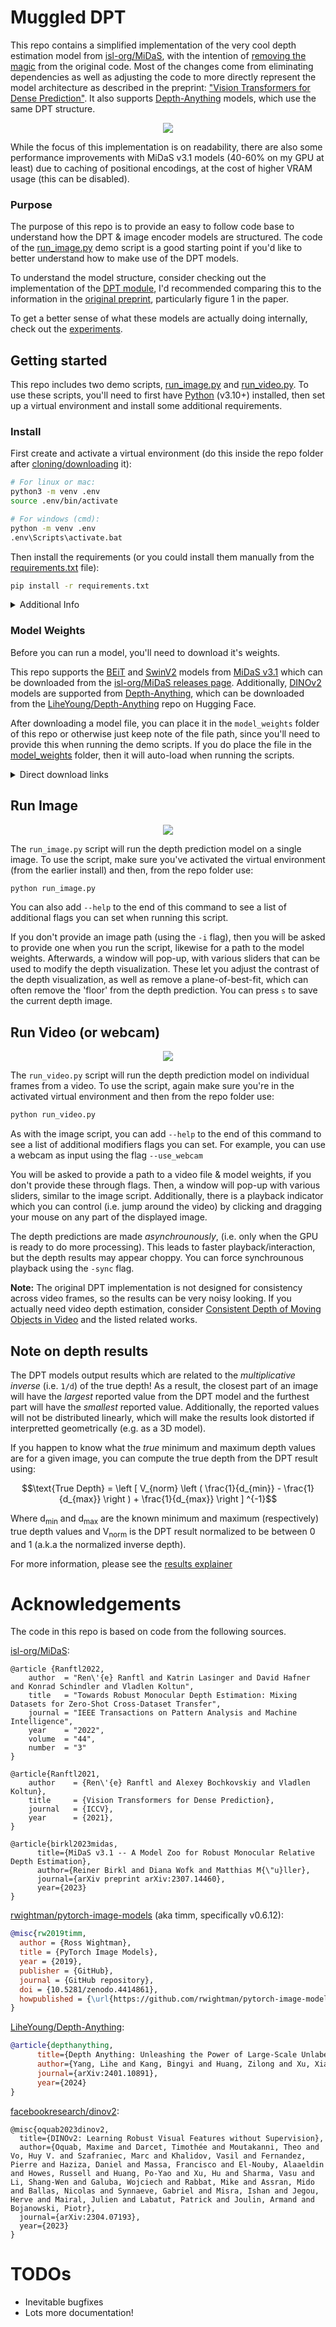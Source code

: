 # Muggled DPT

This repo contains a simplified implementation of the very cool depth estimation model from [isl-org/MiDaS](https://github.com/isl-org/MiDaS), with the intention of [removing the magic](https://en.wikipedia.org/wiki/Muggle) from the original code. Most of the changes come from eliminating dependencies as well as adjusting the code to more directly represent the model architecture as described in the preprint: ["Vision Transformers for Dense Prediction"](https://arxiv.org/abs/2103.13413). It also supports [Depth-Anything](https://github.com/LiheYoung/Depth-Anything) models, which use the same DPT structure.

<p align="center">
  <img src=".readme_assets/turtle_example.webp">
</p>

While the focus of this implementation is on readability, there are also some performance improvements with MiDaS v3.1 models (40-60% on my GPU at least) due to caching of positional encodings, at the cost of higher VRAM usage (this can be disabled).

### Purpose

The purpose of this repo is to provide an easy to follow code base to understand how the DPT & image encoder models are structured. The code of the [run_image.py](https://github.com/heyoeyo/muggled_dpt/blob/main/run_image.py) demo script is a good starting point if you'd like to better understand how to make use of the DPT models.

To understand the model structure, consider checking out the implementation of the [DPT module](https://github.com/heyoeyo/muggled_dpt/blob/main/lib/dpt_model.py), I'd recommended comparing this to the information in the [original preprint](https://arxiv.org/abs/2103.13413), particularly figure 1 in the paper.

To get a better sense of what these models are actually doing internally, check out the [experiments](https://github.com/heyoeyo/muggled_dpt/tree/main/experiments).


## Getting started

This repo includes two demo scripts, [run_image.py](https://github.com/heyoeyo/muggled_dpt/blob/main/run_image.py) and [run_video.py](https://github.com/heyoeyo/muggled_dpt/blob/main/run_video.py). To use these scripts, you'll need to first have [Python](https://www.python.org/) (v3.10+) installed, then set up a virtual environment and install some additional requirements.


### Install
First create and activate a virtual environment (do this inside the repo folder after [cloning/downloading](https://docs.github.com/en/repositories/creating-and-managing-repositories/cloning-a-repository) it):
```bash
# For linux or mac:
python3 -m venv .env
source .env/bin/activate

# For windows (cmd):
python -m venv .env
.env\Scripts\activate.bat
```

Then install the requirements (or you could install them manually from the [requirements.txt](https://github.com/heyoeyo/muggled_dpt/blob/main/requirements.txt) file):
```bash
pip install -r requirements.txt
```

<details>
<summary>Additional Info</summary>

If you're using Windows and want to use an Nvidia GPU or if you're on Linux and don't have a GPU, you'll need to use a slightly different install command to make use of your hardware setup. You can use the [Pytorch installer guide](https://pytorch.org/get-started/locally/) to figure out the command to use. For example, for GPU use on Windows it may look something like:
```bash
pip3 uninstall torch  # <-- Do this first if you already installed from the requirements.txt file
pip3 install torch --index-url https://download.pytorch.org/whl/cu121
```

**Note**: With the Windows install as-is, you may get an error about a `missing c10.dll` dependency. Downloading and installing this [mysterious .exe file](https://aka.ms/vs/16/release/vc_redist.x64.exe) seems to fix the problem.

</details>

### Model Weights

Before you can run a model, you'll need to download it's weights.

This repo supports the [BEiT](https://arxiv.org/abs/2106.08254) and [SwinV2](https://arxiv.org/abs/2111.09883) models from [MiDaS v3.1](https://arxiv.org/abs/2307.14460) which can be downloaded from the [isl-org/MiDaS releases page](https://github.com/isl-org/MiDaS/releases/tag/v3_1). Additionally, [DINOv2](https://arxiv.org/abs/2304.07193) models are supported from [Depth-Anything](https://arxiv.org/abs/2401.10891), which can be downloaded from the [LiheYoung/Depth-Anything](https://huggingface.co/spaces/LiheYoung/Depth-Anything/tree/main/checkpoints) repo on Hugging Face.

After downloading a model file, you can place it in the `model_weights` folder of this repo or otherwise just keep note of the file path, since you'll need to provide this when running the demo scripts. If you do place the file in the [model_weights](https://github.com/heyoeyo/muggled_dpt/tree/main/model_weights) folder, then it will auto-load when running the scripts.

<details>

<summary>Direct download links</summary>

The table below includes direct download links to all of the supported models. **Note:** These are all links to _other_ repos, none of these files belong to MuggledDPT!

| Model | Size (MB) |
| -----| -----|
| [depth-anything-vit-small](https://huggingface.co/spaces/LiheYoung/Depth-Anything/resolve/main/checkpoints/depth_anything_vits14.pth?download=true) | 99 |
| [depth-anything-vit-base](https://huggingface.co/spaces/LiheYoung/Depth-Anything/resolve/main/checkpoints/depth_anything_vitb14.pth?download=true) | 390 |
| [depth-anything-vit-large](https://huggingface.co/spaces/LiheYoung/Depth-Anything/resolve/main/checkpoints/depth_anything_vitl14.pth?download=true) | 1340 |
| [swin2-tiny-256](https://github.com/isl-org/MiDaS/releases/download/v3_1/dpt_swin2_tiny_256.pt) | 164 |
| [swin2-base-384](https://github.com/isl-org/MiDaS/releases/download/v3_1/dpt_swin2_base_384.pt) | 416 |
| [swin2-large-384](https://github.com/isl-org/MiDaS/releases/download/v3_1/dpt_swin2_large_384.pt) | 840 |
| [beit-base-384](https://github.com/isl-org/MiDaS/releases/download/v3_1/dpt_beit_base_384.pt) | 456 |
| [beit-large-384](https://github.com/isl-org/MiDaS/releases/download/v3_1/dpt_beit_large_384.pt) | 1340 |
| [beit-large-512](https://github.com/isl-org/MiDaS/releases/download/v3_1/dpt_beit_large_512.pt) | 1470 |

</details>



## Run Image

<p align="center">
  <img src=".readme_assets/run_image_anim.gif">
</p>

The `run_image.py` script will run the depth prediction model on a single image. To use the script, make sure you've activated the virtual environment (from the earlier install) and then, from the repo folder use:
```bash
python run_image.py
```
You can also add  `--help` to the end of this command to see a list of additional flags you can set when running this script.

If you don't provide an image path (using the `-i` flag), then you will be asked to provide one when you run the script, likewise for a path to the model weights. Afterwards, a window will pop-up, with various sliders that can be used to modify the depth visualization. These let you adjust the contrast of the depth visualization, as well as remove a plane-of-best-fit, which can often remove the 'floor' from the depth prediction. You can press `s` to save the current depth image.

## Run Video (or webcam)

<p align="center">
  <img src=".readme_assets/run_video_anim.gif">
</p>

The `run_video.py` script will run the depth prediction model on individual frames from a video. To use the script, again make sure you're in the activated virtual environment and then from the repo folder use:
```bash
python run_video.py
```
As with the image script, you can add `--help` to the end of this command to see a list of additional modifiers flags you can set. For example, you can use a webcam as input using the flag `--use_webcam` 

You will be asked to provide a path to a video file & model weights, if you don't provide these through flags. Then, a window will pop-up with various sliders, similar to the image script. Additionally, there is a playback indicator which you can control (i.e. jump around the video) by clicking and dragging your mouse on any part of the displayed image.

The depth predictions are made _asynchrounously_, (i.e. only when the GPU is ready to do more processing). This leads to faster playback/interaction, but the depth results may appear choppy. You can force synchrounous playback using the `-sync` flag.

**Note:** The original DPT implementation is not designed for consistency across video frames, so the results can be very noisy looking. If you actually need video depth estimation, consider [Consistent Depth of Moving Objects in Video](https://dynamic-video-depth.github.io/) and the listed related works.


## Note on depth results

The DPT models output results which are related to the _multiplicative inverse_ (i.e. `1/d`) of the true depth! As a result, the closest part of an image will have the _largest_ reported value from the DPT model and the furthest part will have the _smallest_ reported value. Additionally, the reported values will not be distributed linearly, which will make the results look distorted if interpretted geometrically (e.g. as a 3D model).

If you happen to know what the _true_ minimum and maximum depth values are for a given image, you can compute the true depth from the DPT result using:

$$\text{True Depth} = \left [ V_{norm} \left ( \frac{1}{d_{min}} - \frac{1}{d_{max}} \right ) + \frac{1}{d_{max}} \right ] ^{-1}$$

Where d<sub>min</sub> and d<sub>max</sub> are the known minimum and maximum (respectively) true depth values and V<sub>norm</sub> is the DPT result normalized to be between 0 and 1 (a.k.a the normalized inverse depth).

For more information, please see the [results explainer](https://github.com/heyoeyo/muggled_dpt/blob/main/.readme_assets/results_explainer.md)


# Acknowledgements

The code in this repo is based on code from the following sources.

[isl-org/MiDaS](https://github.com/isl-org/MiDaS):
```bibtext
@article {Ranftl2022,
    author  = "Ren\'{e} Ranftl and Katrin Lasinger and David Hafner and Konrad Schindler and Vladlen Koltun",
    title   = "Towards Robust Monocular Depth Estimation: Mixing Datasets for Zero-Shot Cross-Dataset Transfer",
    journal = "IEEE Transactions on Pattern Analysis and Machine Intelligence",
    year    = "2022",
    volume  = "44",
    number  = "3"
}

@article{Ranftl2021,
	author    = {Ren\'{e} Ranftl and Alexey Bochkovskiy and Vladlen Koltun},
	title     = {Vision Transformers for Dense Prediction},
	journal   = {ICCV},
	year      = {2021},
}

@article{birkl2023midas,
      title={MiDaS v3.1 -- A Model Zoo for Robust Monocular Relative Depth Estimation},
      author={Reiner Birkl and Diana Wofk and Matthias M{\"u}ller},
      journal={arXiv preprint arXiv:2307.14460},
      year={2023}
}
```

[rwightman/pytorch-image-models](https://github.com/huggingface/pytorch-image-models/tree/v0.6.12) (aka timm, specifically v0.6.12):
```bibtex
@misc{rw2019timm,
  author = {Ross Wightman},
  title = {PyTorch Image Models},
  year = {2019},
  publisher = {GitHub},
  journal = {GitHub repository},
  doi = {10.5281/zenodo.4414861},
  howpublished = {\url{https://github.com/rwightman/pytorch-image-models}}
}
```

[LiheYoung/Depth-Anything](https://github.com/LiheYoung/Depth-Anything):
```bibtex
@article{depthanything,
      title={Depth Anything: Unleashing the Power of Large-Scale Unlabeled Data},
      author={Yang, Lihe and Kang, Bingyi and Huang, Zilong and Xu, Xiaogang and Feng, Jiashi and Zhao, Hengshuang},
      journal={arXiv:2401.10891},
      year={2024}
}
```

[facebookresearch/dinov2](https://github.com/facebookresearch/dinov2):
```bibtext
@misc{oquab2023dinov2,
  title={DINOv2: Learning Robust Visual Features without Supervision},
  author={Oquab, Maxime and Darcet, Timothée and Moutakanni, Theo and Vo, Huy V. and Szafraniec, Marc and Khalidov, Vasil and Fernandez, Pierre and Haziza, Daniel and Massa, Francisco and El-Nouby, Alaaeldin and Howes, Russell and Huang, Po-Yao and Xu, Hu and Sharma, Vasu and Li, Shang-Wen and Galuba, Wojciech and Rabbat, Mike and Assran, Mido and Ballas, Nicolas and Synnaeve, Gabriel and Misra, Ishan and Jegou, Herve and Mairal, Julien and Labatut, Patrick and Joulin, Armand and Bojanowski, Piotr},
  journal={arXiv:2304.07193},
  year={2023}
}
```

# TODOs
- Inevitable bugfixes
- Lots more documentation!